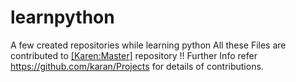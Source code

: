 # learnpython
A few created repositories while learning python
All these Files are contributed to [[Karen:Master]](https://github.com/karan/Projects-Solutions) repository !!
Further Info refer https://github.com/karan/Projects for details of contributions.

